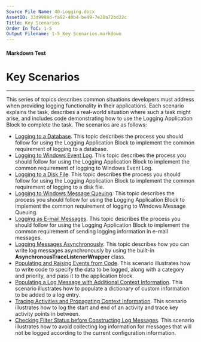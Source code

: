```yaml
---
Source File Name: 40-Logging.docx
AssetID: 33d9998d-fa92-40b4-be49-7e28a72bd22c
Title: Key Scenarios
Order In ToC: 1-5
Output Filename: 1-5_Key Scenarios.markdown
---
```


#### Markdown Test ####
# Key Scenarios #
----------

This series of topics describes common situations developers must address when providing logging functionality in their applications. Each scenario explains the task, describes a real-world situation where such a task might arise, and includes code demonstrating how to use the Logging Application Block to complete the task. The scenarios are as follows:  
+ <a href="test-markdown_b010d39c-5196-439a-8d7c-92d6cbe1d892.html" xmlns:dt="uuid:C2F41010-65B3-11d1-A29F-00AA00C14882" xmlns:xlink="http://www.w3.org/1999/xlink" xmlns:MSHelp="http://msdn.microsoft.com/mshelp">Logging to a Database</a>. This topic describes the process you should follow for using the Logging Application Block to implement the common requirement of logging to a database.
+ <a href="test-markdown_45e42198-6a44-4d0b-bb55-691b7c5ed2bf.html" xmlns:dt="uuid:C2F41010-65B3-11d1-A29F-00AA00C14882" xmlns:xlink="http://www.w3.org/1999/xlink" xmlns:MSHelp="http://msdn.microsoft.com/mshelp">Logging to Windows Event Log</a>. This topic describes the process you should follow for using the Logging Application Block to implement the common requirement of logging to Windows Event Log.
+ <a href="test-markdown_d0234cae-d49b-44b0-9f0c-bb79089022af.html" xmlns:dt="uuid:C2F41010-65B3-11d1-A29F-00AA00C14882" xmlns:xlink="http://www.w3.org/1999/xlink" xmlns:MSHelp="http://msdn.microsoft.com/mshelp">Logging to a Disk File</a>. This topic describes the process you should follow for using the Logging Application Block to implement the common requirement of logging to a disk file.
+ <a href="test-markdown_7dd3bd7e-c463-4dbd-92f8-472e0eab8d53.html" xmlns:dt="uuid:C2F41010-65B3-11d1-A29F-00AA00C14882" xmlns:xlink="http://www.w3.org/1999/xlink" xmlns:MSHelp="http://msdn.microsoft.com/mshelp">Logging to Windows Message Queuing</a>. This topic describes the process you should follow for using the Logging Application Block to implement the common requirement of logging to Windows Message Queuing.
+ <a href="test-markdown_c28f7cd6-7933-47ba-8d30-ac4ecaa96a52.html" xmlns:dt="uuid:C2F41010-65B3-11d1-A29F-00AA00C14882" xmlns:xlink="http://www.w3.org/1999/xlink" xmlns:MSHelp="http://msdn.microsoft.com/mshelp">Logging as E-mail Messages</a>. This topic describes the process you should follow for using the Logging Application Block to implement the common requirement of sending logging information in e-mail messages.
+ <a href="test-markdown_cb1f81e5-c18e-4844-ba6e-3be859c2f947.html" xmlns:dt="uuid:C2F41010-65B3-11d1-A29F-00AA00C14882" xmlns:xlink="http://www.w3.org/1999/xlink" xmlns:MSHelp="http://msdn.microsoft.com/mshelp">Logging Messages Asynchronously</a>. This topic describes how you can write log messages asynchronously by using the built-in **AsynchronousTraceListenerWrapper** class.
+ <a href="test-markdown_3712145d-7fa5-4fd7-b9a7-ea2d018b5fc7.html" xmlns:dt="uuid:C2F41010-65B3-11d1-A29F-00AA00C14882" xmlns:xlink="http://www.w3.org/1999/xlink" xmlns:MSHelp="http://msdn.microsoft.com/mshelp">Populating and Raising Events from Code</a>. This scenario illustrates how to write code to specify the data to be logged, along with a category and priority, and pass it to the application block. 
+ <a href="test-markdown_62843eda-e525-4531-8d26-4efddd75ccef.html" xmlns:dt="uuid:C2F41010-65B3-11d1-A29F-00AA00C14882" xmlns:xlink="http://www.w3.org/1999/xlink" xmlns:MSHelp="http://msdn.microsoft.com/mshelp">Populating a Log Message with Additional Context Information</a>. This scenario illustrates how to populate a dictionary of custom information to be added to a log entry. 
+ <a href="test-markdown_76ae5d88-2ad5-4d53-a727-c8f80807d6d1.html" xmlns:dt="uuid:C2F41010-65B3-11d1-A29F-00AA00C14882" xmlns:xlink="http://www.w3.org/1999/xlink" xmlns:MSHelp="http://msdn.microsoft.com/mshelp">Tracing Activities and Propagating Context Information</a>. This scenario illustrates how to log the start and end of an activity and trace key activity points in between. 
+ <a href="test-markdown_37d65dcf-7447-46f6-97ec-6208b9a317b6.html" xmlns:dt="uuid:C2F41010-65B3-11d1-A29F-00AA00C14882" xmlns:xlink="http://www.w3.org/1999/xlink" xmlns:MSHelp="http://msdn.microsoft.com/mshelp">Checking Filter Status before Constructing Log Messages</a>. This scenario illustrates how to avoid collecting log information for messages that will not be logged according to the current configuration information.


